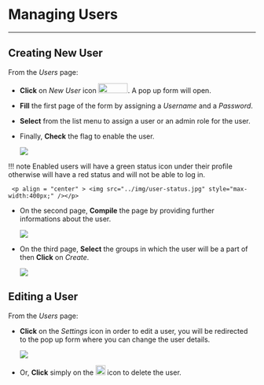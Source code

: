 # Managing Users
****************

Creating New User
-----------------
From the *Users* page:

* **Click** on *New User* icon <img src="../img/new-user.jpg" style="width:60px;height:20px" />. A pop up form will open.
* **Fill** the first page of the form by assigning a *Username* and a *Password*.
* **Select** from the list menu to assign a user or an admin role for the user.
* Finally, **Check** the flag to enable the user.

    <img src="../img/popup-user.jpg" style="max-width:200px;" />


!!! note
    Enabled users will have a green status icon under their profile otherwise will have a red status and will not be able to log in.

     <p align = "center" > <img src="../img/user-status.jpg" style="max-width:400px;" /></p>



* On the second page, **Compile** the page by providing further informations about the user.

    <img src="../img/info-user.jpg" style="max-width:200px;" />

* On the third page, **Select** the groups in which the user will be a part of then **Click** on *Create*.

    <img src="../img/user-group.jpg" style="max-width:200px;" />


Editing a User
--------------
From the *Users* page:

* **Click** on the *Settings* icon in order to edit a user, you will be redirected to the pop up form where you can change the user details.

     <img src="../img/edit-user.jpg" style="max-width:500px;" />

* Or, **Click** simply on the <img src="../img/delete-icon.jpg" style="width:20px;height:20px" /> icon to delete the user.
